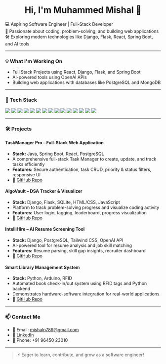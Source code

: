 <h1 align="center">Hi, I'm Muhammed Mishal 👋</h1>

💻 Aspiring Software Engineer | Full-Stack Developer  
🌱 Passionate about coding, problem-solving, and building web applications  
🛠️ Exploring modern technologies like Django, Flask, React, Spring Boot, and AI tools  

---

### 💡 What I'm Working On

- Full Stack Projects using React, Django, Flask, and Spring Boot  
- AI-powered tools using OpenAI APIs  
- Building web applications with databases like PostgreSQL and MongoDB  

---

### 🚀 Tech Stack
<p>
  <img src="https://img.shields.io/badge/Python-3776AB?style=flat-square&logo=python&logoColor=white" />
  <img src="https://img.shields.io/badge/Java-007396?style=flat-square&logo=java&logoColor=white" />
  <img src="https://img.shields.io/badge/C-00599C?style=flat-square&logo=c&logoColor=white" />
  <img src="https://img.shields.io/badge/C++-00599C?style=flat-square&logo=c%2B%2B&logoColor=white" />
  <img src="https://img.shields.io/badge/JavaScript-F7DF1E?style=flat-square&logo=javascript&logoColor=black" />
  <img src="https://img.shields.io/badge/HTML5-E34F26?style=flat-square&logo=html5&logoColor=white" />
  <img src="https://img.shields.io/badge/CSS3-1572B6?style=flat-square&logo=css3&logoColor=white" />
  <img src="https://img.shields.io/badge/Bootstrap-7952B3?style=flat-square&logo=bootstrap&logoColor=white" />
  <img src="https://img.shields.io/badge/React-61DAFB?style=flat-square&logo=react&logoColor=black" />
  <img src="https://img.shields.io/badge/Django-092E20?style=flat-square&logo=django&logoColor=white" />
  <img src="https://img.shields.io/badge/Flask-000000?style=flat-square&logo=flask&logoColor=white" />
  <img src="https://img.shields.io/badge/Spring_Boot-6DB33F?style=flat-square&logo=spring&logoColor=white" />
  <img src="https://img.shields.io/badge/Git-F05032?style=flat-square&logo=git&logoColor=white" />
  <img src="https://img.shields.io/badge/PostgreSQL-316192?style=flat-square&logo=postgresql&logoColor=white" />
  <img src="https://img.shields.io/badge/MongoDB-47A248?style=flat-square&logo=mongodb&logoColor=white" />
</p>

---

### 🛠️ Projects

#### **TaskManager Pro – Full-Stack Web Application**
- **Stack:** Java, Spring Boot, React, PostgreSQL  
- A comprehensive full-stack Task Manager to create, update, and track tasks efficiently  
- **Features:** Secure authentication, task CRUD, priority & status filters, responsive UI  
- 🔗 [GitHub Repo](https://github.com/mishalp789/Task-Manager)

#### **AlgoVault – DSA Tracker & Visualizer**
- **Stack:** Django, Flask, SQLite, HTML/CSS, JavaScript  
- Platform to track problem-solving progress and visualize coding activity  
- **Features:** User login, tagging, leaderboard, progress visualization  
- 🔗 [GitHub Repo](https://github.com/mishalp789/AlgoVault---DSA-tracker)

#### **IntelliHire – AI Resume Screening Tool**
- **Stack:** Django, PostgreSQL, Tailwind CSS, OpenAI API  
- AI-powered tool for resume analysis and job skill matching  
- **Features:** Resume parsing, skill gap insights, recruiter dashboard  
- 🔗 [GitHub Repo](https://github.com/mishalp789/Intellihire-AI-Resume-Screener-)

#### **Smart Library Management System**
- **Stack:** Python, Arduino, RFID  
- Automated book check-in/out system using RFID tags and Python backend  
- Demonstrates hardware-software integration for real-world applications  
- 🔗 [GitHub Repo](https://github.com/mishalp789/Smart-Library-Management-System)

---

### 📫 Contact Me
- 📧 Email: [mishalp789@gmail.com](mailto:mishalp789@gmail.com)  
- 🔗 [LinkedIn](https://www.linkedin.com/in/muhammed-mishal/)  
- 📱 Phone: +91 96450 23010  

---

> ⚡ Eager to learn, contribute, and grow as a software engineer!
